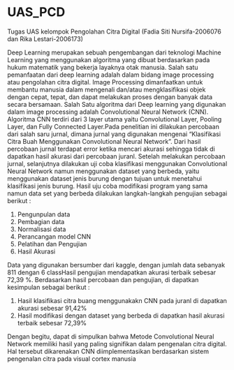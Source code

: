 # UAS_PCD
Tugas UAS kelompok Pengolahan Citra Digital (Fadia Siti Nursifa-2006076 dan Rika Lestari-2006173)


   Deep Learning merupakan sebuah pengembangan dari teknologi Machine Learning yang menggunakan algoritma yang dibuat berdasarkan pada hukum matematik yang bekerja layaknya otak manusia. Salah satu pemanfaatan dari deep learning adalah dalam bidang image processing atau pengolahan citra digital. Image Processing dimanfaatkan untuk membantu manusia dalam mengenali dan/atau mengklasifikasi objek dengan cepat, tepat, dan dapat melakukan proses dengan banyak data secara bersamaan. Salah Satu algoritma dari Deep learning yang digunakan dalam image processing adalah Convolutional Neural Network (CNN). Algoritma CNN terdiri dari 3 layer utama yaitu Convolutional Layer, Pooling Layer, dan Fully Connected Layer.Pada penelitian ini dilakukan percobaan dari salah saru jurnal, dimana jurnal yang digunakan mengenai “Klasifikasi Citra Buah Menggunakan Convolutional Neural Network”. Dari hasil percobaan jurnal terdapat error ketika mencari akurasi sehingga tidak di dapatkan hasil akurasi dari percobaan juranl.
  Setelah melakukan percobaan jurnal, selanjutnya dilakukan uji coba klasifikasi menggunakan Convolutional Neural Network namun menggunakan dataset yang berbeda, yaitu menggunakan dataset jenis burung dengan tujuan untuk menetahui klasifikasi jenis burung. Hasil uju coba modifikasi program yang sama namun data set yang berbeda dilakukan langkah-langkah pengujian sebagai berikut :
1. Pengunpulan data
2. Pembagian data
3. Normalisasi data
4. Perancangan model CNN
5. Pelatihan dan Pengujian
6. Hasil Akurasi
  
  Data yang digunakan bersumber dari kaggle, dengan jumlah data sebanyak 811 dengan 6 classHasil pengujian mendapatkan akurasi terbaik sebesar 72,39 %. Berdasarkan hasil percobaan dan pengujian, di dapatkan kesimpulan sebagai berikut :
1. Hasil klasifikasi citra buang menggunakakn CNN pada juranl di dapatkan akurasi sebesar 91,42%
2. Hasil modifikasi dengan dataset yang berbeda di dapatkan hasil akurasi terbaik sebesar 72,39%
  
  Dengan begitu, dapat di simpulkan bahwa Metode Convolutional Neural Network memiliki hasil yang 
paling signifikan dalam pengenalan citra digital. Hal tersebut dikarenakan CNN diimplementasikan
berdasarkan sistem pengenalan citra pada visual cortex manusia
